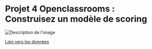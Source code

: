# Projet 4 Openclassrooms : Construisez un modèle de scoring

![Description de l'image](https://user.oc-static.com/upload/2023/03/24/16796540347308_Data%20Scientist-P7-01-banner.png)

[Lien vers les données](https://s3-eu-west-1.amazonaws.com/static.oc-static.com/prod/courses/files/Parcours_data_scientist/Projet+-+Impl%C3%A9menter+un+mod%C3%A8le+de+scoring/Projet+Mise+en+prod+-+home-credit-default-risk.zip)
